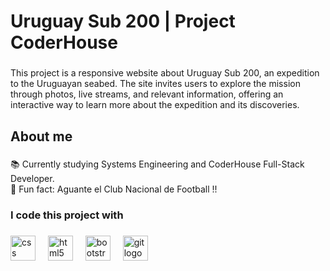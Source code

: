 <h1 align="left">Uruguay Sub 200 | Project CoderHouse</h1>

###

<p align="left">This project is a responsive website about Uruguay Sub 200, an expedition to the Uruguayan seabed. The site invites users to explore the mission through photos, live streams, and relevant information, offering an interactive way to learn more about the expedition and its discoveries.</p>

###

<h2 align="left">About me</h2>

###

<p align="left">📚 Currently studying Systems Engineering and CoderHouse Full-Stack Developer.<br>🎲 Fun fact: Aguante el Club Nacional de Football !!</p>

###

<h3 align="left">I code this project with</h3>

###

<div align="left">
  <img src="https://cdn.simpleicons.org/css/1572B6" height="40" alt="css logo"  />
  <img width="12" />
  <img src="https://cdn.simpleicons.org/html5/E34F26" height="40" alt="html5 logo"  />
  <img width="12" />
  <img src="https://cdn.jsdelivr.net/gh/devicons/devicon/icons/bootstrap/bootstrap-original.svg" height="40" alt="bootstrap logo"  />
  <img width="12" />
  <img src="https://cdn.simpleicons.org/git/F05032" height="40" alt="git logo"  />
</div>

###
